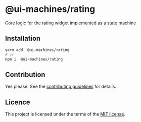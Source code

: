 # @ui-machines/rating

Core logic for the rating widget implemented as a state machine

## Installation

```sh
yarn add  @ui-machines/rating
# or
npm i  @ui-machines/rating
```

## Contribution

Yes please! See the [contributing guidelines](https://github.com/chakra-ui/ui-machines/blob/main/CONTRIBUTING.md) for
details.

## Licence

This project is licensed under the terms of the
[MIT license](https://github.com/chakra-ui/ui-machines/blob/main/LICENSE).
